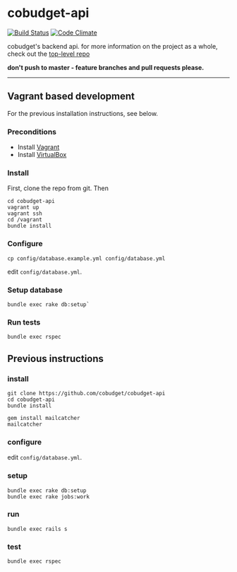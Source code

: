 # cobudget-api

[![Build Status](https://travis-ci.org/cobudget/cobudget-api.svg?branch=master)](https://travis-ci.org/cobudget/cobudget-api)
[![Code Climate](https://codeclimate.com/github/cobudget/cobudget-api/badges/gpa.svg)](https://codeclimate.com/github/cobudget/cobudget-api)

cobudget's backend api. for more information on the project as a whole, check out the [top-level repo](https://github.com/cobudget/cobudget)

**don't push to master - feature branches and pull requests please.**

---

## Vagrant based development

For the previous installation instructions, see below.

### Preconditions
* Install [Vagrant](https://www.vagrantup.com)
* Install [VirtualBox](https://www.virtualbox.org)

### Install

First, clone the repo from git. Then

```
cd cobudget-api
vagrant up
vagrant ssh
cd /vagrant
bundle install
```

### Configure

`cp config/database.example.yml config/database.yml`

edit `config/database.yml`.

### Setup database

```
bundle exec rake db:setup`
```

### Run tests

```
bundle exec rspec
```

## Previous instructions

### install

```
git clone https://github.com/cobudget/cobudget-api
cd cobudget-api
bundle install

gem install mailcatcher
mailcatcher
```

### configure

edit `config/database.yml`.

### setup

```
bundle exec rake db:setup
bundle exec rake jobs:work
```

### run

```
bundle exec rails s
```

### test

```
bundle exec rspec
```
